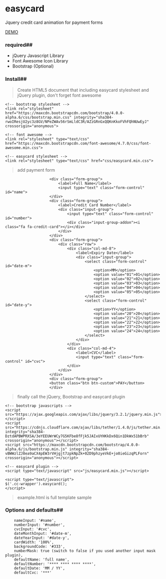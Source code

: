 # easycard
Jquery credit card animation for payment forms

[DEMO](http://demos.onuraltinsoy.com/en/easycard/example.html)

### required##
 - jQuery Javascript Library
 - Font Awesome Icon Library
 - Bootstrap (Optional)
 
### Install##

> Create HTML5 document that including easycard stylesheet and jQuery plugin, don't forget font awesome

	<!-- bootstrap stylesheet -->
	<link rel="stylesheet" href="https://maxcdn.bootstrapcdn.com/bootstrap/4.0.0-alpha.6/css/bootstrap.min.css" integrity="sha384-rwoIResjU2yc3z8GV/NPeZWAv56rSmLldC3R/AZzGRnGxQQKnKkoFVhFQhNUwEyJ" crossorigin="anonymous">

	<!-- font awesome -->
	<link rel="stylesheet" type="text/css" href="https://maxcdn.bootstrapcdn.com/font-awesome/4.7.0/css/font-awesome.min.css">

	<!-- easycard stylesheet -->
	<link rel="stylesheet" type="text/css" href="css/easycard.min.css">

> add payment form

						<div class="form-group">
							<label>Full Name</label>
							<input type="text" class="form-control" id="name">
						</div>
						<div class="form-group">
							<label>Credit Card Number</label>
							<div class="input-group">
								<input type="text" class="form-control" id="number">
								<div class="input-group-addon"><i class="fa fa-credit-card"></i></div>
							</div>
						</div>
						<div class="form-group">
							<div class="row">
								<div class="col-md-8">
									<label>Expiry Date</label>
									<div class="input-group">
										<select class="form-control" id="date-m">
											<option>MM</option>
											<option value="01">01</option>
											<option value="02">02</option>
											<option value="03">03</option>
											<option value="04">04</option>
											<option value="05">05</option>
										</select>
										<select class="form-control" id="date-y">
											<option>YY</option>
											<option value="20">20</option>
											<option value="21">21</option>
											<option value="22">22</option>
											<option value="23">23</option>
											<option value="24">24</option>
										</select>
									</div>
								</div>
								<div class="col-md-4">
									<label>CVC</label>
									<input type="text" class="form-control" id="cvc">
								</div>
							</div>
						</div>
						<div class="form-group">
						<button class="btn btn-custom">PAY</button>
						</div>

> finally call the jQuery, Bootstrap and easycard plugin

	<!-- bootstrap javascripts -->
	<script src="https://ajax.googleapis.com/ajax/libs/jquery/3.2.1/jquery.min.js"></script>
	<script src="https://cdnjs.cloudflare.com/ajax/libs/tether/1.4.0/js/tether.min.js" integrity="sha384-DztdAPBWPRXSA/3eYEEUWrWCy7G5KFbe8fFjk5JAIxUYHKkDx6Qin1DkWx51bBrb" crossorigin="anonymous"></script>
	<script src="https://maxcdn.bootstrapcdn.com/bootstrap/4.0.0-alpha.6/js/bootstrap.min.js" integrity="sha384-vBWWzlZJ8ea9aCX4pEW3rVHjgjt7zpkNpZk+02D9phzyeVkE+jo0ieGizqPLForn" crossorigin="anonymous"></script>

	<!-- easycard plugin -->
	<script type="text/javascript" src="js/easycard.min.js"></script>

	<script type="text/javascript">
	$('.cc-wrapper').easycard();
	</script>

> example.html is full template sample

### Options and defaults##

		nameInput: '#name',
		numberInput: '#number',
		cvcInput: '#cvc',
		dateMonthInput: '#date-m',
		dateYearInput: '#date-y',
		cardWidth: '100%',
		backgroundCode: '#333',
		numberMask: true (switch to false if you used another input mask plugin),
		defaultName: 'full name',
		defaultNumber: '**** **** **** ****',
		defaultDate: 'MM / YY',
		defaultCvc: '***'
